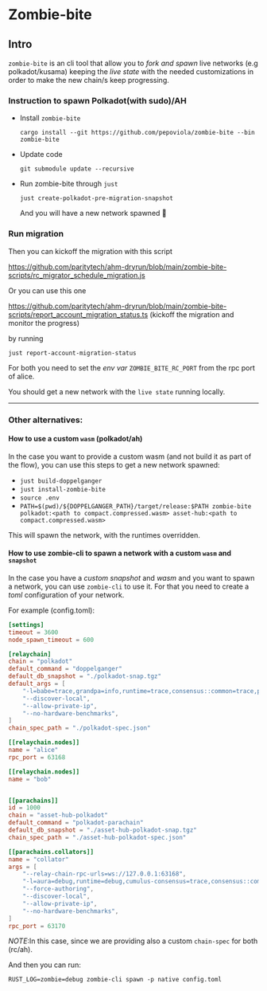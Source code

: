 # Zombie-bite

## Intro

`zombie-bite` is an cli tool that allow you to _fork and spawn_ live networks (e.g polkadot/kusama) keeping the _live state_ with the needed customizations in order to make the new chain/s keep progressing.

### Instruction to spawn Polkadot(with sudo)/AH

 - Install `zombie-bite`

   ```
   cargo install --git https://github.com/pepoviola/zombie-bite --bin zombie-bite
   ```

 - Update code

    ```
    git submodule update --recursive
    ```
  - Run zombie-bite through `just`

    ```
    just create-polkadot-pre-migration-snapshot
    ```

    And you will have a new network spawned 🚀

### Run migration

Then you can kickoff the migration with this script

https://github.com/paritytech/ahm-dryrun/blob/main/zombie-bite-scripts/rc_migrator_schedule_migration.js

Or you can use this one

https://github.com/paritytech/ahm-dryrun/blob/main/zombie-bite-scripts/report_account_migration_status.ts (kickoff the migration and monitor the progress)

by running

```
just report-account-migration-status
```

For both you need to set the _env var_ `ZOMBIE_BITE_RC_PORT` from the rpc port of alice.


You should get a new network with the `live state` running locally.


---

### Other alternatives:

#### How to use a custom `wasm` (polkadot/ah)

In the case you want to provide a custom wasm (and not build it as part of the flow), you can use this steps to get a new network spawned:

- `just build-doppelganger`
- `just install-zombie-bite`
- `source .env`
- `PATH=$(pwd)/${DOPPELGANGER_PATH}/target/release:$PATH zombie-bite polkadot:<path to compact.compressed.wasm> asset-hub:<path to compact.compressed.wasm>`


This will spawn the network, with the runtimes overridden.


#### How to use zombie-cli to spawn a network with a custom `wasm` and `snapshot`

In the case you have a _custom snapshot_ and _wasm_ and you want to spawn a network, you can use `zombie-cli` to use it. For that you need to create a _toml_ configuration of your network.

For example (config.toml):

```toml
[settings]
timeout = 3600
node_spawn_timeout = 600

[relaychain]
chain = "polkadot"
default_command = "doppelganger"
default_db_snapshot = "./polkadot-snap.tgz"
default_args = [
    "-l=babe=trace,grandpa=info,runtime=trace,consensus::common=trace,parachain=debug",
    "--discover-local",
    "--allow-private-ip",
    "--no-hardware-benchmarks",
]
chain_spec_path = "./polkadot-spec.json"

[[relaychain.nodes]]
name = "alice"
rpc_port = 63168

[[relaychain.nodes]]
name = "bob"


[[parachains]]
id = 1000
chain = "asset-hub-polkadot"
default_command = "polkadot-parachain"
default_db_snapshot = "./asset-hub-polkadot-snap.tgz"
chain_spec_path = "./asset-hub-polkadot-spec.json"

[[parachains.collators]]
name = "collator"
args = [
    "--relay-chain-rpc-urls=ws://127.0.0.1:63168",
    "-l=aura=debug,runtime=debug,cumulus-consensus=trace,consensus::common=trace,parachain::collation-generation=trace,parachain::collator-protocol=trace,parachain=debug",
    "--force-authoring",
    "--discover-local",
    "--allow-private-ip",
    "--no-hardware-benchmarks",
]
rpc_port = 63170

```

_NOTE_:In this case, since we are providing also a custom `chain-spec` for both (rc/ah).

And then you can run:

```
RUST_LOG=zombie=debug zombie-cli spawn -p native config.toml
```



